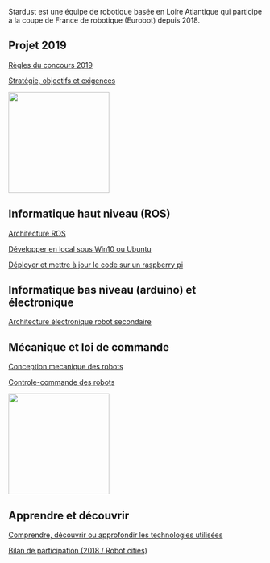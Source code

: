 Stardust est une équipe de robotique basée en Loire Atlantique qui participe à la coupe de France de robotique (Eurobot) depuis 2018.

## Projet 2019

[Règles du concours 2019](https://github.com/julienbayle/stardust/raw/master/docs/pdf/rules2019.pdf)

[Stratégie, objectifs et exigences](pages/strategy.md)

<img src="https://github.com/julienbayle/stardust/raw/master/docs/images/table.png" width="200" />

## Informatique haut niveau (ROS)

[Architecture ROS](https://www.draw.io/#Uhttps%3A%2F%2Fjulienbayle.github.io%2Fstardust%2Farchitecture%2Fros.xml)

[Développer en local sous Win10 ou Ubuntu](pages/install_local.md)

[Déployer et mettre à jour le code sur un raspberry pi](pages/install_raspberry.md)

## Informatique bas niveau (arduino) et électronique

[Architecture électronique robot secondaire](https://www.draw.io/#Uhttps%3A%2F%2Fjulienbayle.github.io%2Fstardust%2Farchitecture%2Fr2_electronic.xml)

## Mécanique et loi de commande

[Conception mecanique des robots](https://github.com/julienbayle/stardust/tree/master/docs/mechanics)

[Controle-commande des robots](pages/control.md)

<img src="https://github.com/julienbayle/stardust/raw/master/docs/images/secondary_3d.png" width="200" />

## Apprendre et découvrir

[Comprendre, découvrir ou approfondir les technologies utilisées](pages/teachings.md)

[Bilan de participation (2018 / Robot cities)](pages/robotcities.md)
